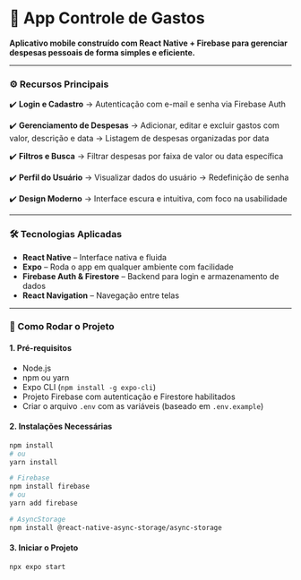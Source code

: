 
# 💸 App Controle de Gastos

**Aplicativo mobile construído com React Native + Firebase para gerenciar despesas pessoais de forma simples e eficiente.**

---

### ⚙️ Recursos Principais

✔️ **Login e Cadastro**
→ Autenticação com e-mail e senha via Firebase Auth

✔️ **Gerenciamento de Despesas**
→ Adicionar, editar e excluir gastos com valor, descrição e data
→ Listagem de despesas organizadas por data

✔️ **Filtros e Busca**
→ Filtrar despesas por faixa de valor ou data específica

✔️ **Perfil do Usuário**
→ Visualizar dados do usuário
→ Redefinição de senha

✔️ **Design Moderno**
→ Interface escura e intuitiva, com foco na usabilidade

---

### 🛠️ Tecnologias Aplicadas

* **React Native** – Interface nativa e fluida
* **Expo** – Roda o app em qualquer ambiente com facilidade
* **Firebase Auth & Firestore** – Backend para login e armazenamento de dados
* **React Navigation** – Navegação entre telas

---

### 🚀 Como Rodar o Projeto

#### 1. Pré-requisitos

* Node.js
* npm ou yarn
* Expo CLI (`npm install -g expo-cli`)
* Projeto Firebase com autenticação e Firestore habilitados
* Criar o arquivo `.env` com as variáveis (baseado em `.env.example`)

#### 2. Instalações Necessárias

```bash
npm install
# ou
yarn install
```

```bash
# Firebase
npm install firebase
# ou
yarn add firebase
```

```bash
# AsyncStorage
npm install @react-native-async-storage/async-storage
```

#### 3. Iniciar o Projeto

```bash
npx expo start
```


